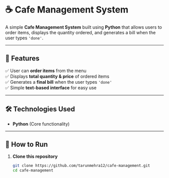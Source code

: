 # ☕ Cafe Management System

A simple **Cafe Management System** built using **Python** that allows users to order items, displays the quantity ordered, and generates a bill when the user types `'done'`.

---

## 📌 Features

✅ User can **order items** from the menu  
✅ Displays **total quantity & price** of ordered items  
✅ Generates a **final bill** when the user types `'done'`  
✅ Simple **text-based interface** for easy use  

---

## 🛠️ Technologies Used

- **Python** (Core functionality)  

---

## 🚀 How to Run

1. **Clone this repository**  
   ```bash
   git clone https://github.com/tarunmehra12/cafe-management.git
   cd cafe-management
